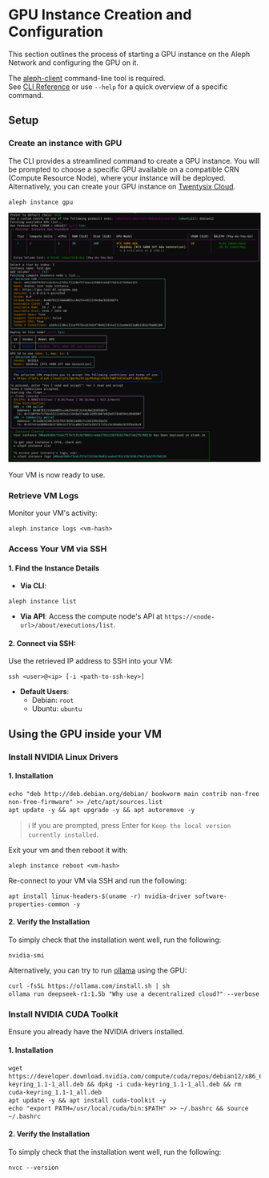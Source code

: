 # GPU Instance Creation and Configuration

This section outlines the process of starting a GPU instance on the Aleph Network and configuring the GPU on it.

The [aleph-client](https://github.com/aleph-im/aleph-client/) command-line tool is required.<br>
See [CLI Reference](../../tools/aleph-client/usage.md) or use `--help` for a quick overview of a specific command.

## Setup

### Create an instance with GPU

The CLI provides a streamlined command to create a GPU instance. You will be prompted to choose a specific GPU available on a compatible CRN (Compute Resource Node), where your instance will be deployed. Alternatively, you can create your GPU instance on [Twentysix Cloud](https://console.twentysix.cloud/).

```shell
aleph instance gpu
```

![cli-create-gpu-instance](../../assets/images/gpu/cli-create-gpu-instance.png)

Your VM is now ready to use.

### Retrieve VM Logs

Monitor your VM's activity:

```shell
aleph instance logs <vm-hash>
```

### Access Your VM via SSH

#### 1. **Find the Instance Details**

- **Via CLI**:

```shell
aleph instance list
```

- **Via API**: Access the compute node's API at `https://<node-url>/about/executions/list`.

#### 2. **Connect via SSH**:

Use the retrieved IP address to SSH into your VM:

```shell
ssh <user>@<ip> [-i <path-to-ssh-key>]
```

- **Default Users**:
  - Debian: `root`
  - Ubuntu: `ubuntu`

## Using the GPU inside your VM

### Install NVIDIA Linux Drivers

#### 1. **Installation**

```shell
echo "deb http://deb.debian.org/debian/ bookworm main contrib non-free non-free-firmware" >> /etc/apt/sources.list
apt update -y && apt upgrade -y && apt autoremove -y
```

> ℹ️ If you are prompted, press Enter for `Keep the local version currently installed`.

Exit your vm and then reboot it with:

```shell
aleph instance reboot <vm-hash>
```

Re-connect to your VM via SSH and run the following:

```shell
apt install linux-headers-$(uname -r) nvidia-driver software-properties-common -y
```

#### 2. **Verify the Installation**

To simply check that the installation went well, run the following:

```shell
nvidia-smi
```

Alternatively, you can try to run [ollama](https://ollama.com/) using the GPU:

```shell
curl -fsSL https://ollama.com/install.sh | sh
ollama run deepseek-r1:1.5b "Why use a decentralized cloud?" --verbose
```

### Install NVIDIA CUDA Toolkit

Ensure you already have the NVIDIA drivers installed.

#### 1. **Installation**

```shell
wget https://developer.download.nvidia.com/compute/cuda/repos/debian12/x86_64/cuda-keyring_1.1-1_all.deb && dpkg -i cuda-keyring_1.1-1_all.deb && rm cuda-keyring_1.1-1_all.deb
apt update -y && apt install cuda-toolkit -y
echo "export PATH=/usr/local/cuda/bin:$PATH" >> ~/.bashrc && source ~/.bashrc
```

#### 2. **Verify the Installation**

To simply check that the installation went well, run the following:

```shell
nvcc --version
```
